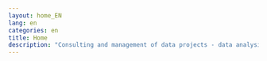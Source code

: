 ```yaml
---
layout: home_EN
lang: en
categories: en
title: Home
description: "Consulting and management of data projects - data analysis, data quality, dashboards, predictive, data science, machine learning - Haute-Savoie, Annecy, Geneva"
---
```

